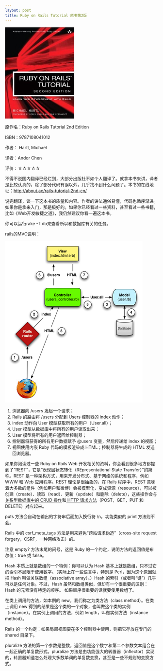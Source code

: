 ```yaml
---
layout: post
title: Ruby on Rails Tutorial 原书第2版
---
```

<img class="cover" alt="9780321832054" src="/images/2013/04/9780321832054-228x300.jpg" width="228" height="300" />

原作名：Ruby on Rails Tutorial 2nd Edition

ISBN：9787108041012

作者： Hartl, Michael

译者：Andor Chen

评价：☆☆☆☆☆

不得不说国内翻译已经烂到，大部分出版社不如个人翻译了。就拿本书来讲，译者是比较认真的，除了部分代码有误以外，几乎找不到什么问题了。本书的在线地址：<a href="http://about.ac/rails-tutorial-2nd-cn/" target="_blank">http://about.ac/rails-tutorial-2nd-cn/</a>

说完翻译，谈一下这本书的质量和内容。作者的讲法通俗易懂，代码也循序渐进。如果你是拿来入门，那是极好的。如果你已经看过一些资料，甚至看过一些书籍，比如《Web开发敏捷之道》，我仍然建议你看一遍这本书。

你可以运行rake -T db来查看所以和数据库有关的任务。

rails的MVC说明：

<img class="alignnone size-medium wp-image-2418" alt="mvc_detailed" src="/images/2013/04/mvc_detailed.png" />

1.  浏览器向 /users 发起一个请求；
2.  Rails 的路由将 /users 分配到 Users 控制器的 index 动作；
3.  index 动作向 User 模型获取所有的用户（User.all）；
4.  User 模型从数据库中将所有的用户读取出来；
5.  User 模型将所有的用户返回给控制器；
5.  控制器将获得的所有用户数据赋予 @users 变量，然后传递给 index 的视图；
6.  视图使用内嵌 Ruby 代码的模板渲染成 HTML；控制器将生成的 HTML 发送回浏览器。

如果你阅读过一些 Ruby on Rails Web 开发相关的资料，你会看到很多地方都提到了“REST”，它是“表现层状态转化（REpresentational State Transfer）”的简称。REST 是一种架构方式，用来开发分布式、基于网络的系统和程序，例如 WWW 和 Web 应用程序。REST 理论是很抽象的，在 Rails 程序中，REST 意味着大多数的组件（例如用户和微博）会被模型化，变成资源（resource），可以被创建（create）、读取（read）、更新（update）和删除（delete），这些操作会与<a href="http://en.wikipedia.org/wiki/Create,_read,_update_and_delete" target="_blank">关系型数据库中的 CRUD 操作</a>和<a href="http://en.wikipedia.org/wiki/HTTP_request#Request_methods" target="_blank"> HTTP 请求方法</a>（POST，GET，PUT 和 DELETE）对应起来。

puts 方法会自动在输出的字符串后面加入换行符 \n，功能类似的 print 方法则不会。

Rails 中的 csrf_meta_tags 方法是用来避免“跨站请求伪造”（cross-site request forgery，CSRF，一种网络攻击）的。

注意 empty? 方法末尾的问号，这是 Ruby 的一个约定，说明方法的返回值是布尔值：true 或 false。

Hash 本质上就是数组的一个特例：你可以认为 Hash 基本上就是数组，只不过它的索引不局限于使用数字。（实际上在一些语言中，特别是 Perl，因为这个原因就把 Hash 叫做关联数组（associative array）。）Hash 的索引（或者叫“键”）几乎可以是任何对象。不过，Hash 虽然和数组类似，但却有一个很重要的区别：Hash 的元素没有特定的顺序。 如果顺序很重要的话就要使用数组了。

在类上调用的方法，如本例的 new，我们称之为类方法（class method）。在类上调用 new 得到的结果是这个类的一个对象，也叫做这个类的实例（instance）。在实例上调用的方法，例如 length，叫做实例方法（instance method）。

Rails 的一个约定：如果局部视图要在多个控制器中使用，则把它存放在专门的 shared 目录下。

pluralize 方法的第一个参数是整数，返回值是这个数字和第二个参数文本组合在一起正确的单复数形式。pluralize 方法是由功能强大的转置器（inflector）实现的，转置器知道怎么处理大多数单词的单复数变换，甚至是一些不规则的变换方式。

